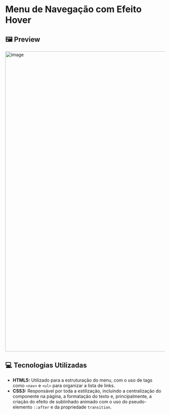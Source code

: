 # Menu de Navegação com Efeito Hover

## 🖼️ Preview

<img width="959" height="949" alt="image" src="https://github.com/user-attachments/assets/efcef2de-722b-4731-bb0b-309f3e821931" />

## 💻 Tecnologias Utilizadas

* **HTML5:** Utilizado para a estruturação do menu, com o uso de tags como `<nav>` e `<ul>` para organizar a lista de links.
* **CSS3:** Responsável por toda a estilização, incluindo a centralização do componente na página, a formatação do texto e, principalmente, a criação do efeito de sublinhado animado com o uso do pseudo-elemento `::after` e da propriedade `transition`.
